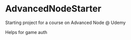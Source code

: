 # AdvancedNodeStarter
Starting project for a course on Advanced Node @ Udemy




Helps for game auth
